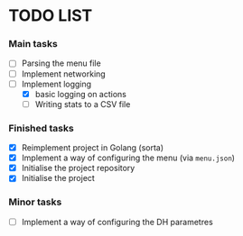 # TODO LIST

### Main tasks
- [ ] Parsing the menu file
- [ ] Implement networking
- [ ] Implement logging
  - [x] basic logging on actions
  - [ ] Writing stats to a CSV file
### Finished tasks
- [x] Reimplement project in Golang (sorta)
- [x] Implement a way of configuring the menu (via `menu.json`)
- [x] Initialise the project repository
- [x] Initialise the project

### Minor tasks

- [ ] Implement a way of configuring the DH parametres

